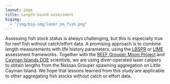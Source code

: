```yaml
---
layout: page
title: Length-based assessment
bigimg:
  - "/img/big-img/laser_on_fish.png"
---
```


Assessing fish stock status is always challenging, but this is especially true for reef fish without catch/effort data. A promising approach is to combine length measurements with life history parameters, using the [LBSPR](http://adrianhordyk.com/LBSPR/) or [LIME](https://github.com/merrillrudd/LIME) assessment frameworks. Together with the [REEF Grouper Moon Project](http://www.reef.org/groupermoonproject) and [Cayman Islands DOE](http://doe.ky/) scientists, we are using diver-operated laser calipers to obtain lengths from the Nassau Grouper spawning aggregation on Little Cayman Island. We hope that lessons learned from this study are applicable to other aggregating fish stocks without catch or effort data.
